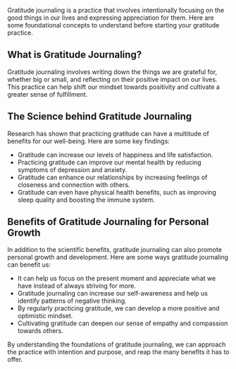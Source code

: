 
Gratitude journaling is a practice that involves intentionally focusing on the good things in our lives and expressing appreciation for them. Here are some foundational concepts to understand before starting your gratitude practice.

What is Gratitude Journaling?
-----------------------------

Gratitude journaling involves writing down the things we are grateful for, whether big or small, and reflecting on their positive impact on our lives. This practice can help shift our mindset towards positivity and cultivate a greater sense of fulfillment.

The Science behind Gratitude Journaling
---------------------------------------

Research has shown that practicing gratitude can have a multitude of benefits for our well-being. Here are some key findings:

* Gratitude can increase our levels of happiness and life satisfaction.
* Practicing gratitude can improve our mental health by reducing symptoms of depression and anxiety.
* Gratitude can enhance our relationships by increasing feelings of closeness and connection with others.
* Gratitude can even have physical health benefits, such as improving sleep quality and boosting the immune system.

Benefits of Gratitude Journaling for Personal Growth
----------------------------------------------------

In addition to the scientific benefits, gratitude journaling can also promote personal growth and development. Here are some ways gratitude journaling can benefit us:

* It can help us focus on the present moment and appreciate what we have instead of always striving for more.
* Gratitude journaling can increase our self-awareness and help us identify patterns of negative thinking.
* By regularly practicing gratitude, we can develop a more positive and optimistic mindset.
* Cultivating gratitude can deepen our sense of empathy and compassion towards others.

By understanding the foundations of gratitude journaling, we can approach the practice with intention and purpose, and reap the many benefits it has to offer.

